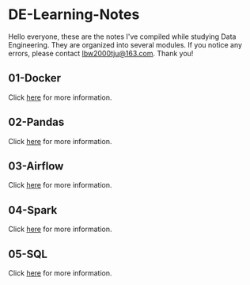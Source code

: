 # DE-Learning-Notes

Hello everyone, these are the notes I've compiled while studying Data Engineering. They are organized into several modules. If you notice any errors, please contact lbw2000tju@163.com. Thank you!

## 01-Docker
Click [here](./01-docker) for more information.
## 02-Pandas
Click [here](./02-pandas) for more information.
## 03-Airflow
Click [here](./03-airflow) for more information.
## 04-Spark
Click [here](./04-spark) for more information.

## 05-SQL

Click [here](./05-sql) for more information.
